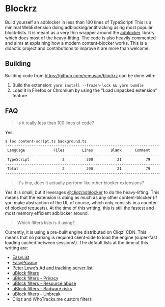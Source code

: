 # Blockrz

Build yourself an adblocker in less than 100 lines of TypeScript! This
is a minimal WebExtension doing adblocking/antitracking using most
popular block-lists. It is meant as a very thin wrapper around the
[adblocker](https://github.com/cliqz-oss/adblocker) library which does
most of the heavy-lifting. The code is also heavily commented and aims
at explaining how a modern content-blocker works. This is a didactic
project and contributions to improve it are more than welcome.

## Building

Building code from https://github.com/remusao/blockrz can be done with:

1. Build the extension: `yarn install --frozen-lock && yarn bundle`
2. Load it in Firefox or Chromium by using the "Load unpacked extension" feature

## FAQ

> Is it really less than 100 lines of code?

Yes.

```sh
$ loc content-script.ts background.ts
--------------------------------------------------------------------------------
 Language             Files        Lines        Blank      Comment         Code
--------------------------------------------------------------------------------
 TypeScript               2          200           21           79          100
--------------------------------------------------------------------------------
 Total                    2          200           21           79          100
--------------------------------------------------------------------------------
```

> It's tiny, does it actually perform like other blocker extensions?

Yes it is small, but it leverages
[@cliqz/adblocker](https://github.com/cliqz-oss/adblocker) to do the
heavy-lifting. This means that the extension is doing as much as any other
content-blocker (if you make abstraction of the UI, of course, which only
consists in a counter of blocked requests). At the time of this writing, this
is still the fastest and most memory efficient adblocker around.

> Which filters lists is it using?

Currently, it is using a pre-built engine distributed on Cliqz' CDN.
This means that no parsing is required client-side to load the engine
(super-fast loading cached between sessions!). The default lists at the
time of this writing are:

* [EasyList](https://easylist.to/easylist/easylist.txt)
* [EasyPrivacy](https://easylist.to/easylist/easyprivacy.txt)
* [Peter Lowe’s Ad and tracking server list](https://pgl.yoyo.org/adservers/serverlist.php?hostformat=adblockplus&showintro=0&mimetype=plaintext)
* [uBlock filters](https://raw.githubusercontent.com/uBlockOrigin/uAssets/master/filters/filters.txt)
* [uBlock filters - Privacy](https://raw.githubusercontent.com/uBlockOrigin/uAssets/master/filters/privacy.txt)
* [uBlock filters - Resource abuse](https://raw.githubusercontent.com/uBlockOrigin/uAssets/master/filters/resource-abuse.txt)
* [uBlock filters - Badware risks](https://raw.githubusercontent.com/uBlockOrigin/uAssets/master/filters/badware.txt)
* [uBlock filters - Unbreak](https://raw.githubusercontent.com/uBlockOrigin/uAssets/master/filters/unbreak.txt)
* Cliqz and WhoTracks.me custom filters
